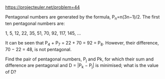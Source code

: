 https://projecteuler.net/problem=44

Pentagonal numbers are generated by the formula, P<sub>n</sub>=n(3n−1)/2. The first ten pentagonal numbers are:

1, 5, 12, 22, 35, 51, 70, 92, 117, 145, ...

It can be seen that P<sub>4</sub> + P<sub>7</sub> = 22 + 70 = 92 = P<sub>8</sub>. However, their difference, 70 − 22 = 48, is not pentagonal.

Find the pair of pentagonal numbers, P<sub>j</sub> and Pk, for which their sum and difference are pentagonal and D = |P<sub>k</sub> − P<sub>j</sub>| is minimised; what is the value of D?